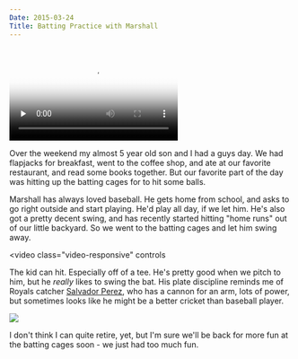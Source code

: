 ```yaml
---
Date: 2015-03-24
Title: Batting Practice with Marshall
---
```


</br><video class="video-responsive" controls preload="none" poster="//drops.albush.com/marshallBP.png">
   <source src="//drops.albush.com/marshallBP1.webm" type="video/webm">
</video>

Over the weekend my almost 5 year old son and I had a guys day. We had flapjacks for breakfast, went to the coffee shop, and ate at our favorite restaurant, and read some books together. But our favorite part of the day was hitting up the batting cages for to hit some balls.

Marshall has always loved baseball. He gets home from school, and asks to go right outside and start playing. He'd play all day, if we let him. He's also got a pretty decent swing, and has recently started hitting "home runs" out of our little backyard. So we went to the batting cages and let him swing away.

<video class="video-responsive" controls
   <source src="//drops.albush.com/marshallBP2.webm" type="video/webm">
</video>

The kid can hit. Especially off of a tee. He's pretty good when we pitch to him, but he _really_ likes to swing the bat. His plate discipline reminds me of Royals catcher [Salvador Perez](http://www.fangraphs.com/blogs/theres-nothing-salvador-perez-wont-swing-at/), who has a cannon for an arm, lots of power, but sometimes looks like he might be a better cricket than baseball player.

<img class="img-responsive" src="http://cdn.fangraphs.com/blogs/wp-content/uploads/2014/10/perez-foul.gif">

I don't think I can quite retire, yet, but I'm sure we'll be back for more fun at the batting cages soon - we just had too much fun. 
